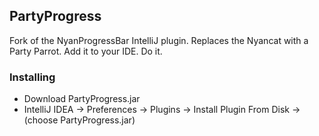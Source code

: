  ## PartyProgress

Fork of the NyanProgressBar IntelliJ plugin. Replaces the Nyancat with a Party Parrot. Add it to your IDE. Do it.

 ### Installing
- Download PartyProgress.jar
- IntelliJ IDEA -> Preferences -> Plugins -> Install Plugin From Disk -> (choose PartyProgress.jar)
